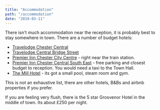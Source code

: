 ```yaml
---
title: "Accommodation"
path: "/accommodation"
date: "2019-03-11"
---
```


There isn't much accommodation near the reception, it is probably best to stay somewhere in town. There are a number of budget hotels:

- [Travelodge Chester Central](https://www.travelodge.co.uk/hotels/367/Chester-Central-hotel)
- [Travelodge Central Bridge Street](https://www.travelodge.co.uk/hotels/647/Chester-Central-Bridge-Street-hotel)
- [Premier Inn Chester City Centre](https://www.premierinn.com/gb/en/hotels/england/cheshire/chester/chester-city-centre.html) - right near the train station.
- [Premier Inn Chester Central South East](https://www.premierinn.com/gb/en/hotels/england/cheshire/chester/chester-central-south-east.html) - free parking and closest budget to reception. You would need a taxi to the Town Hall.
- [The Mill Hotel](http://www.millhotel.com/) - its got a small pool, steam room and gym.

This is not an exhaustive list, there are other hotels, B&Bs and airbnb properties if you prefer.

If you are feeling very flush, there is the 5 star Grosvenor Hotel in the middle of town. Its about £250 per night.
